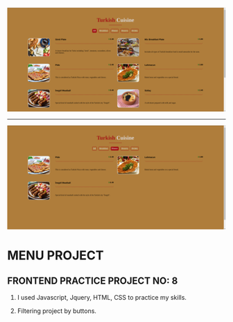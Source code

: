 ![example1](menuProject1.png)

<hr>

![example2](menuProject2.png)

# MENU PROJECT

## FRONTEND PRACTICE PROJECT NO: 8

1. I used Javascript, Jquery, HTML, CSS to practice my skills.

2. Filtering project by buttons.
